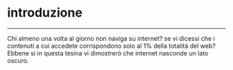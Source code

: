 # introduzione
---

Chi almeno una volta al giorno non naviga su internet? se vi dicessi che i contenuti a cui accedete corrispondono solo al 1% della totalità del web?
Ebbene si in questa tesina vi dimostrerò che internet nasconde un lato oscuro.